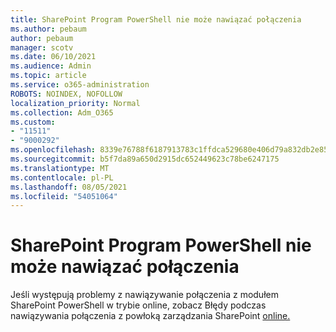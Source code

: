 ```yaml
---
title: SharePoint Program PowerShell nie może nawiązać połączenia
ms.author: pebaum
author: pebaum
manager: scotv
ms.date: 06/10/2021
ms.audience: Admin
ms.topic: article
ms.service: o365-administration
ROBOTS: NOINDEX, NOFOLLOW
localization_priority: Normal
ms.collection: Adm_O365
ms.custom:
- "11511"
- "9000292"
ms.openlocfilehash: 8339e76788f6187913783c1ffdca529680e406d79a832db2e85daf73461f56df
ms.sourcegitcommit: b5f7da89a650d2915dc652449623c78be6247175
ms.translationtype: MT
ms.contentlocale: pl-PL
ms.lasthandoff: 08/05/2021
ms.locfileid: "54051064"
---
```

# <a name="sharepoint-powershell-unable-to-connect"></a>SharePoint Program PowerShell nie może nawiązać połączenia

Jeśli występują problemy z nawiązywanie połączenia z modułem SharePoint PowerShell w trybie online, zobacz Błędy podczas nawiązywania połączenia z powłoką zarządzania SharePoint [online.](/sharepoint/troubleshoot/administration/errors-connecting-to-management-shell)